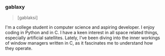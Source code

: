 ### gablaxy

> [ɡablaksi]

I'm a college student in computer science and aspiring developer. I enjoy coding in Python and in C. I have a keen interest in all space related things, especially artificial satellites. Lately, I've been diving into the inner workings of window managers written in C, as it fascinates me to understand how they operate.
